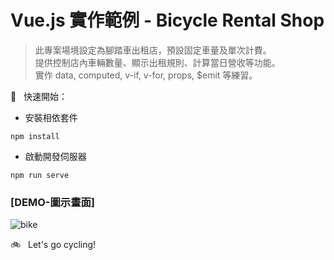 
# Vue.js 實作範例 - Bicycle Rental Shop
> 此專案場境設定為腳踏車出租店，預設固定車量及單次計費。<br>
> 提供控制店內車輛數量、顯示出租規則、計算當日營收等功能。<br>
> 實作 data, computed, v-if, v-for, props, $emit 等練習。

🚀 &nbsp; 快速開始：<br>
- 安裝相依套件
```
npm install
```
- 啟動開發伺服器
```
npm run serve
```

### [DEMO-圖示畫面]<br>
![bike](https://user-images.githubusercontent.com/85614151/140853383-7cfa3309-4a80-438c-bfb8-41eba7cab4b1.png)


🚲 &nbsp; Let's go cycling!
